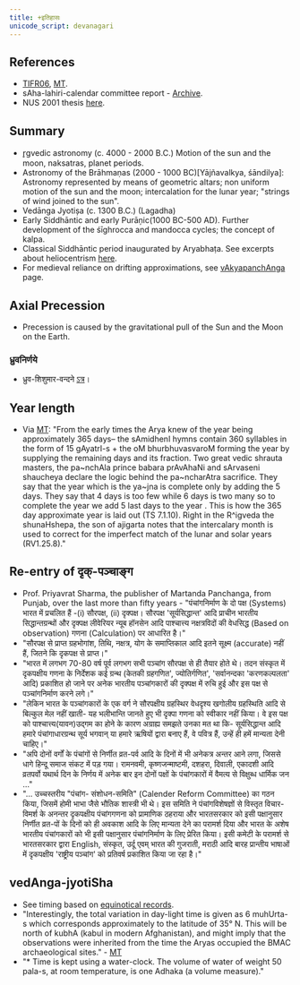 ```yaml
---
title: +इतिहासः
unicode_script: devanagari
---
```


## References
- [TIFR06](http://www.tifr.res.in/~archaeo/papers/Others/Possible%20period%20of%20the%20design%20of%20Nakshatras.pdf), [MT](https://manasataramgini.wordpress.com/2017/07/01/a-note-on-the-asterisms-forming-the-nak%E1%B9%A3atra-s/).
- sAha-lahiri-calendar committee report - [Archive](https://archive.org/details/HistoryOfCalendarPanchangaCommittee).
- NUS 2001 thesis [here](http://www.math.nus.edu.sg/aslaksen/projects/lcl.pdf).

## Summary
- r̥gvedic astronomy (c. 4000 - 2000 B.C.) Motion of the sun and the moon, naksatras, planet periods. 
- Astronomy of the Brāhmaṇas (2000 - 1000 BC)[Yājñavalkya, śāndilya]: Astronomy represented by means of geometric altars; non uniform motion of the sun and the moon; intercalation for the lunar year; "strings of wind joined to the sun".
- Vedānga Jyotișa (c. 1300 B.C.) (Lagadha)
- Early Siddhāntic and early Purāņic(1000 BC-500 AD). Further development of the śīghrocca and mandocca cycles; the concept of kalpa. 
- Classical Siddhāntic period inaugurated by Aryabhaṭa. See excerpts about heliocentrism [here](heliocentrism/). 
- For medieval reliance on drifting approximations, see [vAkyapanchAnga](vAkyapanchAnga/) page.

## Axial Precession
- Precession is caused by the gravitational pull of the Sun and the Moon on the Earth.

### ध्रुवनिर्णये
- ध्रुव-शिशुमार-वन्दने [ऽत्र](https://agnimaan.wordpress.com/2018/02/04/salute-the-dolphin-ursa-minor-every-night-after-sandhyavandanam/)।

## Year length
- Via [MT](https://manasataramgini.wordpress.com/2006/12/02/vedanga-jyotisha-and-other-ramblings-on-early-hindu-calenders/): "From the early times the Arya knew of the year being approximately 365 days– the sAmidhenI hymns contain 360 syllables in the form of 15 gAyatrI-s + the oM bhurbhuvasvaroM forming the year by supplying the remaining days and its fraction. Two great vedic shrauta masters, the pa~nchAla prince babara prAvAhaNi and sArvaseni shaucheya declare the logic behind the pa~ncharAtra sacrifice. They say that the year which is the ya~jna is complete only by adding the 5 days. They say that 4 days is too few while 6 days is two many so to complete the year we add 5 last days to the year . This is how the 365 day approximate year is laid out (TS 7.1.10). Right in the R^igveda the shunaHshepa, the son of ajigarta notes that the intercalary month is used to correct for the imperfect match of the lunar and solar years (RV1.25.8)."

## Re-entry of दृक्-पञ्चाङ्ग
- Prof. Priyavrat Sharma, the publisher of Martanda Panchanga, from Punjab, over the last more than fifty years - "पंचांगनिर्माण के दो पक्ष (Systems) भारत में प्रचलित हैं -(i) सौरपक्ष, (ii) दृक्पक्ष। सौरपक्ष 'सूर्यसिद्धान्त' आदि प्राचीन भारतीय सिद्धान्तग्रन्थों और दृक्पक्ष लीवेरियर न्यूब हॉनसेन आदि पाश्चात्त्य नक्षत्रविदों की वेधसिद्ध (Based on observation) गणना (Calculation) पर आधारित है।"
-  "सौरपक्ष से प्राप्त ग्रहभोगांश, तिथि, नक्षत्र, योग के समाप्तिकाल आदि इतने सूक्ष्म (accurate) नहीं हैं, जितने कि दृकपक्ष से प्राप्त।"
- "भारत में लगभग 70-80 वर्ष पूर्व लगभग सभी पञ्चांग सौरपक्ष से ही तैयार होते थे। तदन संस्कृत में दृकपक्षीय गणना के निर्देशक कई ग्रन्थ (केतकी ग्रहगणित', ज्योतिर्गणित', 'सर्वानन्दका 'करणकल्पलता' आदि) प्रकाशित हो जाने पर अनेक भारतीय पञ्चांगकारों की दृक्पक्ष में रुचि हुई और इस पक्ष से पञ्चांगनिर्माण करने लगे।"
- "लेकिन भारत के पञ्चांगकारों के एक वर्ग ने सौरपक्षीय ग्रहस्थिर वेधदृश्य खगोलीय ग्रहस्थिति आदि से बिल्कुल मेल नहीं खाती- यह भलीभान्ति जानते हुए भी दृक्पा गणना को स्वीकार नहीं किया। वे इस पक्ष को पाश्चात्त्य(यावन)उद्गम का होने के कारण अग्राह्य समझते उनका मत था कि- सूर्यसिद्धान्त आदि हमारे पंचांगाधारग्रन्थ सूर्य भगवान् या हमारे ऋषियों द्वारा बनाए हैं, वे पवित्र हैं, उन्हें ही हमें मान्यता देनी चाहिए।"
- "अपि दोनों वर्गों के पंचांगों से निर्णीत व्रत-पर्व आदि के दिनों में भी अनेकत्र अन्तर आने लगा, जिससे धागे हिन्दू समाज संकट में पड़ गया। रामनवमी, कृष्णजन्माष्टमी, दशहरा, दिवाली, एकादशी आदि व्रतपर्वो यथार्थ दिन के निर्णय में अनेक बार इन दोनों पक्षों के पंचांगकारों में वैमत्य से विक्षुब्ध धार्मिक जन …"
- "… उच्चस्तरीय "पंचांग- संशोधन-समिति" (Calender Reform Committee) का गठन किया, जिसमें होमी भाभा जैसे भौतिक शास्त्री भी थे। इस समिति ने पंचांगविशेषज्ञों से विस्तृत विचार-विमर्श के अनन्तर दृकपक्षीय पंचांगगणना को प्रामाणिक ठहराया और भारतसरकार को इसी पक्षानुसार निर्णीत व्रत-पों के दिनों को ही अवकाश आदि के लिए मान्यता देने का परामर्श दिया और भारत के अशेष भारतीय पंचांगकारों को भी इसी पक्षानुसार पंचांगनिर्माण के लिए प्रेरित किया। इसी कमेटी के परामर्श से भारतसरकार द्वारा English, संस्कृत, उर्दू एवम् भारत की गुजराती, मराठी आदि बारह प्रान्तीय भाषाओं में दृकपक्षीय 'राष्ट्रीय पञ्चांग' को प्रतिवर्ष प्रकाशित किया जा रहा है।"

## vedAnga-jyotiSha
- See timing based on [equinotical records](equinotical_records).
- "Interestingly, the total variation in day-light time is given as 6 muhUrta-s which corresponds approximately to the latitude of 35° N. This will be north of kubhA (kabul in modern Afghanistan), and might imply that the observations were inherited from the time the Aryas occupied the BMAC archaeological sites." - [MT](https://manasataramgini.wordpress.com/2006/12/02/vedanga-jyotisha-and-other-ramblings-on-early-hindu-calenders/)
- "* Time is kept using a water-clock. The volume of water of weight 50 pala-s, at room temperature, is one Adhaka (a volume measure)."
